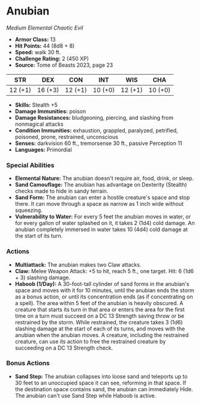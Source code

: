 # Anubian

*Medium* *Elemental* *Chaotic Evil*

- **Armor Class:** 13
- **Hit Points:** 44 (8d8 + 8)
- **Speed:** walk 30 ft.
- **Challenge Rating:** 2 (450 XP)
- **Source:** Tome of Beasts 2023, page 23

| STR | DEX | CON | INT | WIS | CHA |
| --- | --- | --- | --- | --- | --- |
| 12 (+1) | 16 (+3) | 12 (+1) | 10 (+0) | 12 (+1) | 10 (+0) |

- **Skills:** Stealth +5
- **Damage Immunities:** poison
- **Damage Resistances:** bludgeoning, piercing, and slashing from nonmagical attacks
- **Condition Immunities:** exhaustion, grappled, paralyzed, petrified, poisoned, prone, restrained, unconscious
- **Senses:** darkvision 60 ft., tremorsense 30 ft., passive Perception 11
- **Languages:** Primordial

### Special Abilities

- **Elemental Nature:** The anubian doesn't require air, food, drink, or sleep.
- **Sand Camouflage:** The anubian has advantage on Dexterity (Stealth) checks made to hide in sandy terrain.
- **Sand Form:** The anubian can enter a hostile creature's space and stop there. It can move through a space as narrow as 1 inch wide without squeezing.
- **Vulnerability to Water:** For every 5 feet the anubian moves in water, or for every gallon of water splashed on it, it takes 2 (1d4) cold damage. An anubian completely immersed in water takes 10 (4d4) cold damage at the start of its turn.

### Actions

- **Multiattack:** The anubian makes two Claw attacks.
- **Claw:** Melee Weapon Attack: +5 to hit, reach 5 ft., one target. Hit: 6 (1d6 + 3) slashing damage.
- **Haboob (1/Day):** A 30-foot-tall cylinder of sand forms in the anubian's space and moves with it for 10 minutes, until the anubian ends the storm as a bonus action, or until its concentration ends (as if concentrating on a spell). The area within 5 feet of the anubian is heavily obscured. A creature that starts its turn in that area or enters the area for the first time on a turn must succeed on a DC 13 Strength saving throw or be restrained by the storm. While restrained, the creature takes 3 (1d6) slashing damage at the start of each of its turns, and moves with the anubian when the anubian moves. A creature, including the restrained creature, can use its action to free the restrained creature by succeeding on a DC 13 Strength check.

### Bonus Actions

- **Sand Step:** The anubian collapses into loose sand and teleports up to 30 feet to an unoccupied space it can see, reforming in that space. If the destination space contains sand, the anubian can immediately Hide. The anubian can't use Sand Step while Haboob is active.
